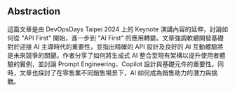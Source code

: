 ## Abstraction
這篇文章是由 DevOpsDays Taipei 2024 上的 Keynote 演講內容的延伸，討論如何從 "API First" 開始，進一步到 "AI First" 的應用轉變。文章強調軟體開發基礎對於迎接 AI 主導時代的重要性，並指出精確的 API 設計及良好的 AI 互動體驗將是未來競爭的關鍵。作者分享了如何將生成式 AI 整合至現有架構以提升使用者體驗的實例，並討論 Prompt Engineering、Copilot 設計與基礎元件的重要性。同時，文章也探討了在零售業不同銷售場景下，AI 如何成為銷售助力的潛力與挑戰。